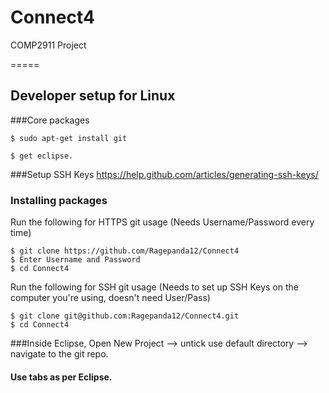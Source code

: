 # Connect4
COMP2911 Project

=====
## Developer setup for Linux
###Core packages
```
$ sudo apt-get install git

$ get eclipse.
```

###Setup SSH Keys
https://help.github.com/articles/generating-ssh-keys/

### Installing packages
Run the following for HTTPS git usage (Needs Username/Password every time)
```
$ git clone https://github.com/Ragepanda12/Connect4
$ Enter Username and Password
$ cd Connect4

```
Run the following for SSH git usage (Needs to set up SSH Keys on the computer you're using, doesn't need User/Pass)
```
$ git clone git@github.com:Ragepanda12/Connect4.git
$ cd Connect4

```

###Inside Eclipse, Open New Project --> untick use default directory --> navigate to the git repo.

#### Use tabs as per Eclipse.

